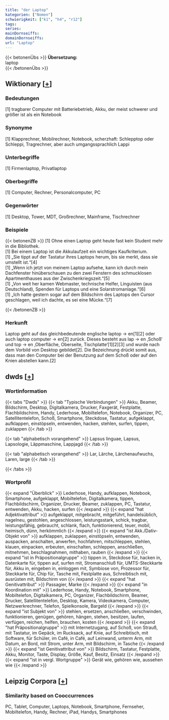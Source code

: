 ```yaml
---
title: "der Laptop"
kategorien: ["Nomen"]
schwierigkeit: ["k1", "h4", "r12"]
tags:
series:
mainDornseiffs:
domainDornseiffs:
url: "Laptop"
---
```


{{< betonenÜbs >}}
**Übersetzung:**  
laptop  
{{< /betonenÜbs >}}

## Wiktionary [[+](https://de.wiktionary.org/wiki/Laptop)]

### Bedeutungen
[1] tragbarer Computer mit Batteriebetrieb, Akku, der meist schwerer und größer ist als ein Notebook  

### Synonyme
[1] Klapprechner, Mobilrechner, Notebook, scherzhaft: Schlepptop oder Schleppi, Tragrechner, aber auch umgangssprachlich Lappi  

### Unterbegriffe
[1] Firmenlaptop, Privatlaptop  

### Oberbegriffe
[1] Computer, Rechner, Personalcomputer, PC  

### Gegenwörter
[1] Desktop, Tower, MDT, Großrechner, Mainframe, Tischrechner  

### Beispiele
{{< betonenZB >}}
[1] Ohne einen Laptop geht heute fast kein Student mehr in die Bibliothek.  
[1] Bei einem Laptop ist die Akkulaufzeit ein wichtiges Kaufkriterium.  
[1] „Sie tippt auf der Tastatur ihres Laptops herum, bis sie merkt, dass sie umstellt ist.“[4]  
[1] „Wenn ich jetzt von meinem Laptop aufsehe, kann ich durch mein Dachfenster hinüberschauen zu den zwei Fenstern des schmucklosen Apartmenthauses aus der Zwischenkriegszeit.“[5]  
[1] „Von weit her kamen Webmaster, technische Helfer, Linguisten (aus Deutschland), Spenden für Laptops und eine Solarstromanlage.“[6]  
[1] „Ich hatte gestern sogar auf dem Bildschirm des Laptops den Cursor geschlagen, weil ich dachte, es sei eine Mücke.“[7]  

{{< /betonenZB >}}
### Herkunft
Laptop geht auf das gleichbedeutende englische laptop → en[1][2] oder auch laptop computer → en[2] zurück. Dieses besteht aus lap → en ‚Schoß‘ und top → en ‚Oberfläche, Oberseite, Tischplatte‘[1][2][3] und wurde nach dem Vorbild von Desktop gebildet[2]. Die Bezeichnung drückt somit aus, dass man den Computer bei der Benutzung auf dem Schoß oder auf den Knien abstellen kann.[2]  



## dwds [[+](https://www.dwds.de/wb/Laptop)]

### Wortinformation
{{< tabs "Dwds" >}}
{{< tab "Typische Verbindungen" >}}
Akku, Beamer, Bildschirm, Desktop, Digitalkamera, Drucker, Faxgerät, Festplatte, Flachbildschirm, Handy, Lederhose, Mobiltelefon, Notebook, Organizer, PC, Satellitentelefon, Schoß, Smartphone, Steckdose, Tastatur, aufgeklappt, aufklappen, einstöpseln, entwenden, hacken, stehlen, surfen, tippen, zuklappen
{{< /tab >}}

{{< tab "alphabetisch vorangehend" >}}
Lapsus linguae, Lapsus, Lapsologie, Läppmaschine, Lappjagd
{{< /tab >}}

{{< tab "alphabetisch vorangehend" >}}
Lar, Lärche, Lärchenaufwuchs, Laren, large
{{< /tab >}}

{{< /tabs >}}

### Wortprofil
{{< expand "Überblick" >}} Lederhose, Handy, aufklappen, Notebook, Smartphone, aufgeklappt, Mobiltelefon, Digitalkamera, tippen, Flachbildschirm, Organizer, Drucker, Beamer, zuklappen, PC, Tastatur, entwenden, Akku, hacken, surfen {{< /expand >}}
{{< expand "hat Adjektivattribut" >}} aufgeklappt, mitgebracht, mitgeführt, handelsüblich, nagelneu, gestohlen, angeschlossen, leistungsstark, schick, tragbar, leistungsfähig, gebraucht, schlank, flach, funktionierend, teuer, mobil, heimisch, dünn, herkömmlich {{< /expand >}}
{{< expand "ist Akk./Dativ-Objekt von" >}} aufklappen, zuklappen, einstöpseln, entwenden, auspacken, anschalten, anwerfen, hochfahren, mitschleppen, stehlen, klauen, einpacken, erbeuten, einschalten, schleppen, anschließen, mitnehmen, beschlagnahmen, mithaben, rauben {{< /expand >}}
{{< expand "ist in Präpositionalgruppe" >}} tippen in, Steckdose für, hacken in, Datenkarte für, tippen auf, surfen mit, Stromanschluß für, UMTS-Steckkarte für, Akku in, eingeben in, einloggen mit, Symbiose von, Prozessor für, Steckkarte für, Chip für, Tasche mit, Festplatte aus, Schreibtisch mit, ausrüsten mit, Bildschirm von {{< /expand >}}
{{< expand "hat Genitivattribut" >}} Passagier, Marke {{< /expand >}}
{{< expand "in Koordination mit" >}} Lederhose, Handy, Notebook, Smartphone, Mobiltelefon, Digitalkamera, PC, Organizer, Flachbildschirm, Beamer, Drucker, Satellitentelefon, Desktop, Kamera, Videokamera, Computer, Netzwerkrechner, Telefon, Spielkonsole, Bargeld {{< /expand >}}
{{< expand "ist Subjekt von" >}} stehlen, ersetzen, anschließen, verschwinden, funktionieren, genügen, gehören, hängen, stehen, besitzen, laufen, verfügen, reichen, helfen, brauchen, kosten {{< /expand >}}
{{< expand "hat Präpositionalgruppe" >}} mit Internetzugang, auf Schoß, von Strauß, mit Tastatur, im Gepäck, im Rucksack, auf Knie, auf Schreibtisch, mit Software, für Schüler, im Café, in Café, auf Leinwand, unterm Arm, mit Datum, an Bord, mit Strom, unter Arm, mit Bildschirm, in Tasche {{< /expand >}}
{{< expand "ist Genitivattribut von" >}} Bildschirm, Tastatur, Festplatte, Akku, Monitor, Taste, Display, Größe, Kauf, Besitz, Einsatz {{< /expand >}}
{{< expand "ist in vergl. Wortgruppe" >}} Gerät wie, gehören wie, aussehen wie {{< /expand >}}

## Leipzig Corpora [[+](https://corpora.uni-leipzig.de/en/res?word=Laptop&corpusId=deu_newscrawl-public_2018)]


### Similarity based on Cooccurrences
PC, Tablet, Computer, Laptops, Notebook, Smartphone, Fernseher, Mobiltelefon, Handy, Rechner, iPad, Handys, Smartphones

